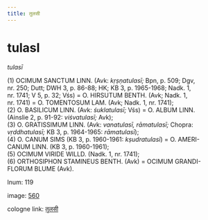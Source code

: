 ```yaml
---
title: तुलसी
---
```


# tulasI

<i>tulasī</i>  <div n="P" />(1) <bot>OCIMUM SANCTUM LINN.</bot> (Avk: <i>kṛṣṇatulasī;</i> Bpn, p. 509; Dgv, <div n="lb" />nr. 250; Dutt; DWH 3, p. 86-88; HK; KB 3, p. 1965-1968; Nadk. 1, <div n="lb" />nr. 1741; V 5, p. 32; Vśs) = <bot>O. HIRSUTUM BENTH.</bot> (Avk; Nadk. 1, <div n="lb" />nr. 1741) = <bot>O. TOMENTOSUM LAM.</bot> (Avk; Nadk. 1, nr. 1741); <div n="P" />(2) <bot>O. BASILICUM LINN.</bot> (Avk: <i>śuklatulasī;</i> Vśs) = <bot>O. ALBUM LINN.</bot> <div n="lb" />(Ainslie 2, p. 91-92: <i>viśvatulasī;</i> Avk); <div n="P" />(3) <bot>O. GRATISSIMUM LINN.</bot> (Avk: <i>vanatulasī, rāmatulasī;</i> Chopra: <div n="lb" /><i>vṛddhatulasī;</i> KB 3, p. 1964-1965: <i>rāmatulasī</i>); <div n="P" />(4) <bot>O. CANUM SIMS</bot> (KB 3, p. 1960-1961: <i>kṣudratulasī</i>) = <bot>O. AMERI- <div n="lb" />CANUM LINN.</bot> (KB 3, p. 1960-1961); <div n="P" />(5) <bot>OCIMUM VIRIDE WILLD.</bot> (Nadk. 1, nr. 1741); <div n="P" />(6) <bot>ORTHOSIPHON STAMINEUS BENTH.</bot> (Avk) = <bot>OCIMUM GRANDI- <div n="lb" />FLORUM BLUME</bot> (Avk).

lnum: 119

image: [560](https://www.sanskrit-lexicon.uni-koeln.de/scans/csl-apidev/servepdf.php?dict=snp&page=560)

cologne link: [तुलसी](https://sanskrit-lexicon.uni-koeln.de/scans/csl-apidev/getword.php?dict=snp&key=तुलसी)


